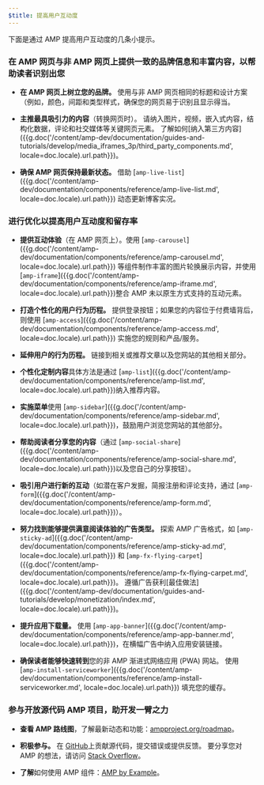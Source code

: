 ```yaml
---
$title: 提高用户互动度
---
```


下面是通过 AMP 提高用户互动度的几条小提示。

### 在 AMP 网页与非 AMP 网页上提供一致的品牌信息和丰富内容，以帮助读者识别出您

- **在 AMP 网页上树立您的品牌。** 使用与非 AMP 网页相同的标题和设计方案（例如，颜色，间距和类型样式，确保您的网页易于识别且显示得当。

- **主推最具吸引力的内容**（转换网页时）。 请纳入图片，视频，嵌入式内容，结构化数据，评论和社交媒体等关键网页元素。 了解如何[纳入第三方内容]({{g.doc('/content/amp-dev/documentation/guides-and-tutorials/develop/media_iframes_3p/third_party_components.md', locale=doc.locale).url.path}})。

- **确保 AMP 网页保持最新状态。** 借助 [`amp-live-list`]({{g.doc('/content/amp-dev/documentation/components/reference/amp-live-list.md', locale=doc.locale).url.path}}) 动态更新博客实况。

### 进行优化以提高用户互动度和留存率

- **提供互动体验**（在 AMP 网页上）。使用 [`amp-carousel`]({{g.doc('/content/amp-dev/documentation/components/reference/amp-carousel.md', locale=doc.locale).url.path}}) 等组件制作丰富的图片轮换展示内容，并使用 [`amp-iframe`]({{g.doc('/content/amp-dev/documentation/components/reference/amp-iframe.md', locale=doc.locale).url.path}})整合 AMP 未以原生方式支持的互动元素。

- **打造个性化的用户行为历程。** 提供登录按钮；如果您的内容位于付费墙背后，则使用 [`amp-access`]({{g.doc('/content/amp-dev/documentation/components/reference/amp-access.md', locale=doc.locale).url.path}}) 实施您的规则和产品/服务。

- **延伸用户的行为历程。** 链接到相关或推荐文章以及您网站的其他相关部分。

- **个性化定制内容**具体方法是通过 [`amp-list`]({{g.doc('/content/amp-dev/documentation/components/reference/amp-list.md', locale=doc.locale).url.path}})纳入推荐内容。

- **实施菜单**使用 [`amp-sidebar`]({{g.doc('/content/amp-dev/documentation/components/reference/amp-sidebar.md', locale=doc.locale).url.path}})，鼓励用户浏览您网站的其他部分。

- **帮助阅读者分享您的内容**（通过 [`amp-social-share`]({{g.doc('/content/amp-dev/documentation/components/reference/amp-social-share.md', locale=doc.locale).url.path}})以及您自己的分享按钮）。

- **吸引用户进行新的互动**（如潜在客户发掘，简报注册和评论支持，通过 [`amp-form`]({{g.doc('/content/amp-dev/documentation/components/reference/amp-form.md', locale=doc.locale).url.path}})）。

- **努力找到能够提供满意阅读体验的广告类型。** 探索 AMP 广告格式，如 [`amp-sticky-ad`]({{g.doc('/content/amp-dev/documentation/components/reference/amp-sticky-ad.md', locale=doc.locale).url.path}}) 和 [`amp-fx-flying-carpet`]({{g.doc('/content/amp-dev/documentation/components/reference/amp-fx-flying-carpet.md', locale=doc.locale).url.path}})。 遵循广告获利[最佳做法]({{g.doc('/content/amp-dev/documentation/guides-and-tutorials/develop/monetization/index.md', locale=doc.locale).url.path}})。

- **提升应用下载量。** 使用 [`amp-app-banner`]({{g.doc('/content/amp-dev/documentation/components/reference/amp-app-banner.md', locale=doc.locale).url.path}})，在横幅广告中纳入应用安装链接。

- **确保读者能够快速转到**您的非 AMP 渐进式网络应用 (PWA) 网站。 使用 [`amp-install-serviceworker`]({{g.doc('/content/amp-dev/documentation/components/reference/amp-install-serviceworker.md', locale=doc.locale).url.path}}) 填充您的缓存。

### 参与开放源代码 AMP 项目，助开发一臂之力

- **查看 AMP 路线图**，了解最新动态和功能：[ampproject.org/roadmap](/roadmap)。

- **积极参与。**
在 [GitHub](https://github.com/ampproject/amphtml/blob/master/CONTRIBUTING.md)上贡献源代码，提交错误或提供反馈。 要分享您对 AMP 的想法，请访问 [Stack Overflow](https://stackoverflow.com/questions/tagged/amp-html)。

- **了解**如何使用 AMP 组件：[AMP by Example](https://ampbyexample.com/)。
